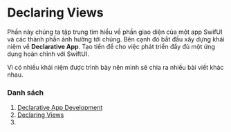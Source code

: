 # Declaring Views

Phần này chúng ta tập trung tìm hiểu về phần giao diện của một app SwifUI và các thành phần ảnh hưởng tới chúng. Bên cạnh đó bắt đầu xây dựng khái niệm về **Declarative App**. Tạo tiền đề cho việc phát triển đầy đủ một ứng dụng hoàn chỉnh với SwiftUI.

Vì có nhiều khái niệm được trình bày nên mình sẽ chia ra nhiều bài viết khác nhau.

### Danh sách

1. [Declarative App Development](01_DeclarativeApp.md)
2. [Declaring Views](02_DeclaringViews.md)
3. 